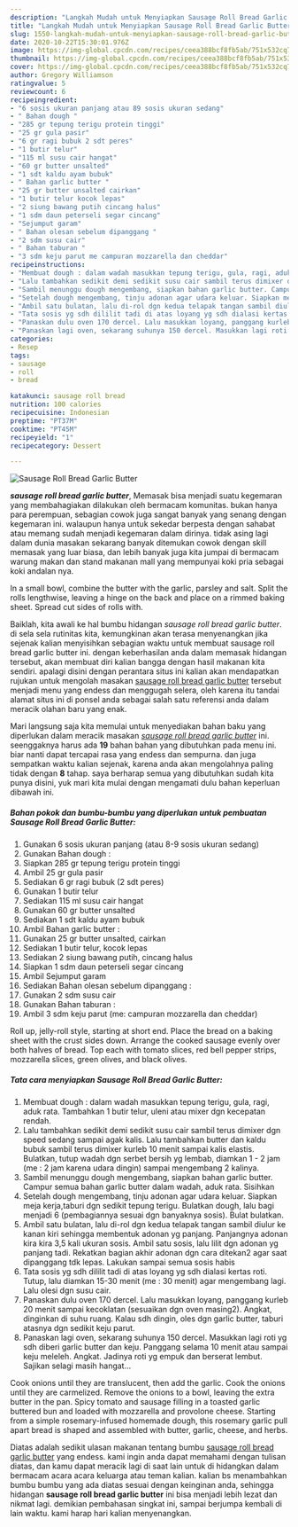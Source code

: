 ```yaml
---
description: "Langkah Mudah untuk Menyiapkan Sausage Roll Bread Garlic Butter, Bikin Ngiler"
title: "Langkah Mudah untuk Menyiapkan Sausage Roll Bread Garlic Butter, Bikin Ngiler"
slug: 1550-langkah-mudah-untuk-menyiapkan-sausage-roll-bread-garlic-butter-bikin-ngiler
date: 2020-10-22T15:30:01.976Z
image: https://img-global.cpcdn.com/recipes/ceea388bcf8fb5ab/751x532cq70/sausage-roll-bread-garlic-butter-foto-resep-utama.jpg
thumbnail: https://img-global.cpcdn.com/recipes/ceea388bcf8fb5ab/751x532cq70/sausage-roll-bread-garlic-butter-foto-resep-utama.jpg
cover: https://img-global.cpcdn.com/recipes/ceea388bcf8fb5ab/751x532cq70/sausage-roll-bread-garlic-butter-foto-resep-utama.jpg
author: Gregory Williamson
ratingvalue: 5
reviewcount: 6
recipeingredient:
- "6 sosis ukuran panjang atau 89 sosis ukuran sedang"
- " Bahan dough "
- "285 gr tepung terigu protein tinggi"
- "25 gr gula pasir"
- "6 gr ragi bubuk 2 sdt peres"
- "1 butir telur"
- "115 ml susu cair hangat"
- "60 gr butter unsalted"
- "1 sdt kaldu ayam bubuk"
- " Bahan garlic butter "
- "25 gr butter unsalted cairkan"
- "1 butir telur kocok lepas"
- "2 siung bawang putih cincang halus"
- "1 sdm daun peterseli segar cincang"
- "Sejumput garam"
- " Bahan olesan sebelum dipanggang "
- "2 sdm susu cair"
- " Bahan taburan "
- "3 sdm keju parut me campuran mozzarella dan cheddar"
recipeinstructions:
- "Membuat dough : dalam wadah masukkan tepung terigu, gula, ragi, aduk rata. Tambahkan 1 butir telur, uleni atau mixer dgn kecepatan rendah."
- "Lalu tambahkan sedikit demi sedikit susu cair sambil terus dimixer dgn speed sedang sampai agak kalis. Lalu tambahkan butter dan kaldu bubuk sambil terus dimixer kurleb 10 menit sampai kalis elastis. Bulatkan, tutup wadah dgn serbet bersih yg lembab, diamkan 1 - 2 jam (me : 2 jam karena udara dingin) sampai mengembang 2 kalinya."
- "Sambil menunggu dough mengembang, siapkan bahan garlic butter. Campur semua bahan garlic butter dalam wadah, aduk rata. Sisihkan"
- "Setelah dough mengembang, tinju adonan agar udara keluar. Siapkan meja kerja,taburi dgn sedikit tepung terigu. Bulatkan dough, lalu bagi menjadi 6 (pembagiannya sesuai dgn banyaknya sosis). Bulat bulatkan."
- "Ambil satu bulatan, lalu di-rol dgn kedua telapak tangan sambil diulur ke kanan kiri sehingga membentuk adonan yg panjang. Panjangnya adonan kira kira 3,5 kali ukuran sosis. Ambil satu sosis, lalu lilit dgn adonan yg panjang tadi. Rekatkan bagian akhir adonan dgn cara ditekan2 agar saat dipanggang tdk lepas. Lakukan sampai semua sosis habis"
- "Tata sosis yg sdh dililit tadi di atas loyang yg sdh dialasi kertas roti. Tutup, lalu diamkan 15-30 menit (me : 30 menit) agar mengembang lagi. Lalu olesi dgn susu cair."
- "Panaskan dulu oven 170 dercel. Lalu masukkan loyang, panggang kurleb 20 menit sampai kecoklatan (sesuaikan dgn oven masing2). Angkat, dinginkan di suhu ruang. Kalau sdh dingin, oles dgn garlic butter, taburi atasnya dgn sedikit keju parut."
- "Panaskan lagi oven, sekarang suhunya 150 dercel. Masukkan lagi roti yg sdh diberi garlic butter dan keju. Panggang selama 10 menit atau sampai keju meleleh. Angkat. Jadinya roti yg empuk dan berserat lembut. Sajikan selagi masih hangat..."
categories:
- Resep
tags:
- sausage
- roll
- bread

katakunci: sausage roll bread 
nutrition: 100 calories
recipecuisine: Indonesian
preptime: "PT37M"
cooktime: "PT45M"
recipeyield: "1"
recipecategory: Dessert

---
```



![Sausage Roll Bread Garlic Butter](https://img-global.cpcdn.com/recipes/ceea388bcf8fb5ab/751x532cq70/sausage-roll-bread-garlic-butter-foto-resep-utama.jpg)

<b><i>sausage roll bread garlic butter</i></b>, Memasak bisa menjadi suatu kegemaran yang membahagiakan dilakukan oleh bermacam komunitas. bukan hanya para perempuan, sebagian cowok juga sangat banyak yang senang dengan kegemaran ini. walaupun hanya untuk sekedar berpesta dengan sahabat atau memang sudah menjadi kegemaran dalam dirinya. tidak asing lagi dalam dunia masakan sekarang banyak ditemukan cowok dengan skill memasak yang luar biasa, dan lebih banyak juga kita jumpai di bermacam warung makan dan stand makanan mall yang mempunyai koki pria sebagai koki andalan nya.

In a small bowl, combine the butter with the garlic, parsley and salt. Split the rolls lengthwise, leaving a hinge on the back and place on a rimmed baking sheet. Spread cut sides of rolls with.

Baiklah, kita awali ke hal bumbu hidangan <i>sausage roll bread garlic butter</i>. di sela sela rutinitas kita, kemungkinan akan terasa menyenangkan jika sejenak kalian menyisihkan sebagian waktu untuk membuat sausage roll bread garlic butter ini. dengan keberhasilan anda dalam memasak hidangan tersebut, akan membuat diri kalian bangga dengan hasil makanan kita sendiri. apalagi disini dengan perantara situs ini kalian akan mendapatkan rujukan untuk mengolah masakan <u>sausage roll bread garlic butter</u> tersebut menjadi menu yang endess dan menggugah selera, oleh karena itu tandai alamat situs ini di ponsel anda sebagai salah satu referensi anda dalam meracik olahan baru yang enak.


Mari langsung saja kita memulai untuk menyediakan bahan baku yang diperlukan dalam meracik masakan <u><i>sausage roll bread garlic butter</i></u> ini. seenggaknya harus ada <b>19</b> bahan bahan yang dibutuhkan pada menu ini. biar nanti dapat tercapai rasa yang endess dan sempurna. dan juga sempatkan waktu kalian sejenak, karena anda akan mengolahnya paling tidak dengan <b>8</b> tahap. saya berharap semua yang dibutuhkan sudah kita punya disini, yuk mari kita mulai dengan mengamati dulu bahan keperluan dibawah ini.

<!--inarticleads1-->

##### Bahan pokok dan bumbu-bumbu yang diperlukan untuk pembuatan Sausage Roll Bread Garlic Butter:

1. Gunakan 6 sosis ukuran panjang (atau 8-9 sosis ukuran sedang)
1. Gunakan  Bahan dough :
1. Siapkan 285 gr tepung terigu protein tinggi
1. Ambil 25 gr gula pasir
1. Sediakan 6 gr ragi bubuk (2 sdt peres)
1. Gunakan 1 butir telur
1. Sediakan 115 ml susu cair hangat
1. Gunakan 60 gr butter unsalted
1. Sediakan 1 sdt kaldu ayam bubuk
1. Ambil  Bahan garlic butter :
1. Gunakan 25 gr butter unsalted, cairkan
1. Sediakan 1 butir telur, kocok lepas
1. Sediakan 2 siung bawang putih, cincang halus
1. Siapkan 1 sdm daun peterseli segar cincang
1. Ambil Sejumput garam
1. Sediakan  Bahan olesan sebelum dipanggang :
1. Gunakan 2 sdm susu cair
1. Gunakan  Bahan taburan :
1. Ambil 3 sdm keju parut (me: campuran mozzarella dan cheddar)


Roll up, jelly-roll style, starting at short end. Place the bread on a baking sheet with the crust sides down. Arrange the cooked sausage evenly over both halves of bread. Top each with tomato slices, red bell pepper strips, mozzarella slices, green olives, and black olives. 

<!--inarticleads2-->

##### Tata cara menyiapkan Sausage Roll Bread Garlic Butter:

1. Membuat dough : dalam wadah masukkan tepung terigu, gula, ragi, aduk rata. Tambahkan 1 butir telur, uleni atau mixer dgn kecepatan rendah.
1. Lalu tambahkan sedikit demi sedikit susu cair sambil terus dimixer dgn speed sedang sampai agak kalis. Lalu tambahkan butter dan kaldu bubuk sambil terus dimixer kurleb 10 menit sampai kalis elastis. Bulatkan, tutup wadah dgn serbet bersih yg lembab, diamkan 1 - 2 jam (me : 2 jam karena udara dingin) sampai mengembang 2 kalinya.
1. Sambil menunggu dough mengembang, siapkan bahan garlic butter. Campur semua bahan garlic butter dalam wadah, aduk rata. Sisihkan
1. Setelah dough mengembang, tinju adonan agar udara keluar. Siapkan meja kerja,taburi dgn sedikit tepung terigu. Bulatkan dough, lalu bagi menjadi 6 (pembagiannya sesuai dgn banyaknya sosis). Bulat bulatkan.
1. Ambil satu bulatan, lalu di-rol dgn kedua telapak tangan sambil diulur ke kanan kiri sehingga membentuk adonan yg panjang. Panjangnya adonan kira kira 3,5 kali ukuran sosis. Ambil satu sosis, lalu lilit dgn adonan yg panjang tadi. Rekatkan bagian akhir adonan dgn cara ditekan2 agar saat dipanggang tdk lepas. Lakukan sampai semua sosis habis
1. Tata sosis yg sdh dililit tadi di atas loyang yg sdh dialasi kertas roti. Tutup, lalu diamkan 15-30 menit (me : 30 menit) agar mengembang lagi. Lalu olesi dgn susu cair.
1. Panaskan dulu oven 170 dercel. Lalu masukkan loyang, panggang kurleb 20 menit sampai kecoklatan (sesuaikan dgn oven masing2). Angkat, dinginkan di suhu ruang. Kalau sdh dingin, oles dgn garlic butter, taburi atasnya dgn sedikit keju parut.
1. Panaskan lagi oven, sekarang suhunya 150 dercel. Masukkan lagi roti yg sdh diberi garlic butter dan keju. Panggang selama 10 menit atau sampai keju meleleh. Angkat. Jadinya roti yg empuk dan berserat lembut. Sajikan selagi masih hangat...


Cook onions until they are translucent, then add the garlic. Cook the onions until they are carmelized. Remove the onions to a bowl, leaving the extra butter in the pan. Spicy tomato and sausage filling in a toasted garlic buttered bun and loaded with mozzarella and provolone cheese. Starting from a simple rosemary-infused homemade dough, this rosemary garlic pull apart bread is shaped and assembled with butter, garlic, cheese, and herbs. 

Diatas adalah sedikit ulasan makanan tentang bumbu <u>sausage roll bread garlic butter</u> yang endess. kami ingin anda dapat memahami dengan tulisan diatas, dan kamu dapat meracik lagi di saat lain untuk di hidangkan dalam bermacam acara acara keluarga atau teman kalian. kalian bs menambahkan bumbu bumbu yang ada diatas sesuai dengan keinginan anda, sehingga hidangan <b>sausage roll bread garlic butter</b> ini bisa menjadi lebih lezat dan nikmat lagi. demikian pembahasan singkat ini, sampai berjumpa kembali di lain waktu. kami harap hari kalian menyenangkan.
